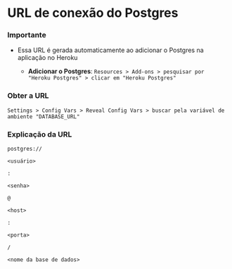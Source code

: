 # URL de conexão do Postgres 

### Importante

* Essa URL é gerada automaticamente ao adicionar o Postgres na aplicação no Heroku

  * **Adicionar o Postgres**: `Resources > Add-ons > pesquisar por "Heroku Postgres" > clicar em "Heroku Postgres"`

### Obter a URL

```
Settings > Config Vars > Reveal Config Vars > buscar pela variável de ambiente "DATABASE_URL"
```

### Explicação da URL

```
postgres://

<usuário>

:

<senha>

@

<host>

:

<porta>

/

<nome da base de dados>


```
